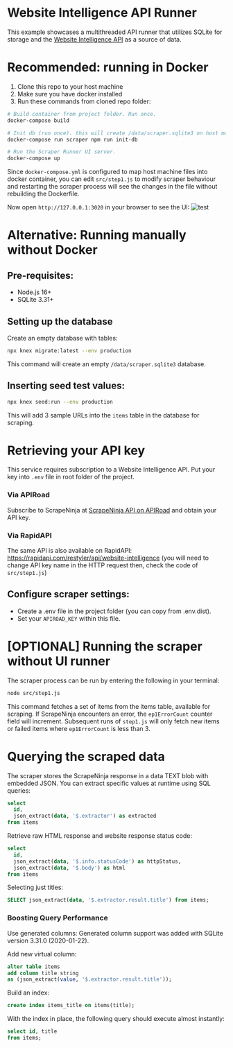 # Website Intelligence API Runner
This example showcases a multithreaded API runner that utilizes SQLite for storage and the [Website Intelligence API](https://apiroad.net/marketplace/apis/company-intelligence) as a source of data. 

# Recommended: running in Docker
1. Clone this repo to your host machine
2. Make sure you have docker installed
3. Run these commands from cloned repo folder:
```bash
# Build container from project folder. Run once.
docker-compose build

# Init db (run once). this will create /data/scraper.sqlite3 on host machine, mirrored to Docker container
docker-compose run scraper npm run init-db

# Run the Scraper Runner UI server.
docker-compose up
```

Since `docker-compose.yml` is configured to map host machine files into docker container, you can edit `src/step1.js` to modify scraper behaviour and restarting the scraper process will see the changes in the file without rebuilding the Dockerfile.

Now open `http://127.0.0.1:3020` in your browser to see the UI:
![test](/ui/static/img.png)


# Alternative: Running manually without Docker
## Pre-requisites:
- Node.js 16+
- SQLite 3.31+


## Setting up the database
Create an empty database with tables:
```bash
npx knex migrate:latest --env production
```
This command will create an empty `/data/scraper.sqlite3` database.

## Inserting seed test values:
```bash
npx knex seed:run --env production
```
This will add 3 sample URLs into the `items` table in the database for scraping.

# Retrieving your API key
This service requires subscription to a Website Intelligence API. Put your key into `.env` file in root folder of the project.


### Via APIRoad
Subscribe to ScrapeNinja at [ScrapeNinja API on APIRoad](https://apiroad.net/apis/company-intelligence) and obtain your API key.

### Via RapidAPI
The same API is also available on RapidAPI: https://rapidapi.com/restyler/api/website-intelligence (you will need to change API key name in the HTTP request then, check the code of `src/step1.js`)

## Configure scraper settings:

- Create a .env file in the project folder (you can copy from .env.dist).
- Set your `APIROAD_KEY` within this file.

# [OPTIONAL] Running the scraper without UI runner
The scraper process can be run by entering the following in your terminal:
```bash
node src/step1.js
```
This command fetches a set of items from the items table, available for scraping. If ScrapeNinja encounters an error, the `ep1ErrorCount` counter field will increment. Subsequent runs of `step1.js` will only fetch new items or failed items where `ep1ErrorCount` is less than 3.



# Querying the scraped data
The scraper stores the ScrapeNinja response in a data TEXT blob with embedded JSON. You can extract specific values at runtime using SQL queries:
```sql
select
  id,
  json_extract(data, '$.extractor') as extracted
from items
```

Retrieve raw HTML response and website response status code:
```sql
select
  id,
  json_extract(data, '$.info.statusCode') as httpStatus,
  json_extract(data, '$.body') as html
from items
```

Selecting just titles:
```sql
SELECT json_extract(data, '$.extractor.result.title') from items;
```

### Boosting Query Performance

Use generated columns:
Generated column support was added with SQLite version 3.31.0 (2020-01-22).

Add new virtual column:
```sql
alter table items
add column title string
as (json_extract(value, '$.extractor.result.title'));
```

Build an index:
```sql
create index items_title on items(title);
```

With the index in place, the following query should execute almost instantly:
```sql
select id, title
from items;
```
